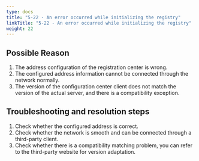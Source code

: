```yaml
---
type: docs
title: "5-22 - An error occurred while initializing the registry"
linkTitle: "5-22 - An error occurred while initializing the registry"
weight: 22
---
```



## Possible Reason

1. The address configuration of the registration center is wrong.
2. The configured address information cannot be connected through the network normally.
3. The version of the configuration center client does not match the version of the actual server, and there is a compatibility exception.

## Troubleshooting and resolution steps

1. Check whether the configured address is correct.
2. Check whether the network is smooth and can be connected through a third-party client.
3. Check whether there is a compatibility matching problem, you can refer to the third-party website for version adaptation.

<p style="margin-top: 3rem;"> </p>